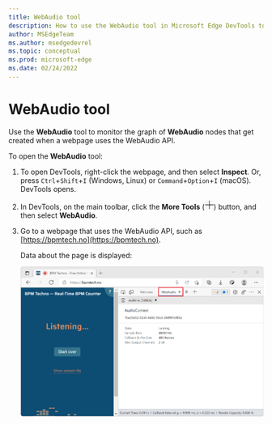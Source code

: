 ```yaml
---
title: WebAudio tool
description: How to use the WebAudio tool in Microsoft Edge DevTools to monitor WebAudio calls and traffic, for a webpage that uses the WebAudio API.
author: MSEdgeTeam
ms.author: msedgedevrel
ms.topic: conceptual
ms.prod: microsoft-edge
ms.date: 02/24/2022
---
```

# WebAudio tool

Use the **WebAudio** tool to monitor the graph of **WebAudio** nodes that get created when a webpage uses the WebAudio API.


To open the **WebAudio** tool:

1. To open DevTools, right-click the webpage, and then select **Inspect**.  Or, press `Ctrl`+`Shift`+`I` (Windows, Linux) or `Command`+`Option`+`I` (macOS).  DevTools opens.

1. In DevTools, on the main toolbar, click the **More Tools** (![More Tools icon](../media/more-tools-icon-light-theme.png)) button, and then select **WebAudio**.

1. Go to a webpage that uses the WebAudio API, such as [https://bpmtech.no](https://bpmtech.no).

   Data about the page is displayed:

   ![The WebAudio tool](../media/webaudio-tool.png)

<!-- https://webaudio.github.io/demo-list/ -->
